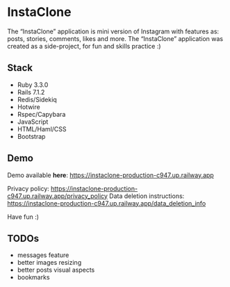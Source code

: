 # InstaClone

The “InstaClone” application is mini version of Instagram with features as: posts, stories, comments, likes and more.
The “InstaClone” application was created as a side-project, for fun and skills practice :)

## Stack

- Ruby 3.3.0
- Rails 7.1.2
- Redis/Sidekiq
- Hotwire
- Rspec/Capybara
- JavaScript
- HTML/Haml/CSS
- Bootstrap

## Demo
Demo available **here**: https://instaclone-production-c947.up.railway.app

Privacy policy: https://instaclone-production-c947.up.railway.app/privacy_policy
Data deletion instructions: https://instaclone-production-c947.up.railway.app/data_deletion_info

Have fun :)

## TODOs
- messages feature
- better images resizing
- better posts visual aspects
- bookmarks
